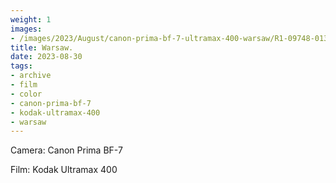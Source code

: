 ```yaml
---
weight: 1
images:
- /images/2023/August/canon-prima-bf-7-ultramax-400-warsaw/R1-09748-013A.JPG
title: Warsaw.
date: 2023-08-30
tags:
- archive
- film
- color
- canon-prima-bf-7
- kodak-ultramax-400
- warsaw
---
```


Camera: Canon Prima BF-7

Film: Kodak Ultramax 400

